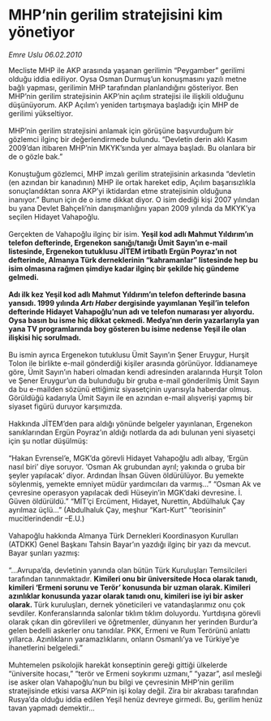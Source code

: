 # MHP’nin gerilim stratejisini kim yönetiyor

*Emre Uslu 06.02.2010*

<div class="taraf_structure_2col_1zq">
<div class="margen_n">



 <p>Mecliste MHP ile AKP arasında yaşanan gerilimin “Peygamber” gerilimi olduğu iddia ediliyor. Oysa Osman Durmuş’un konuşmasını yazılı metne bağlı yapması, gerilimin MHP tarafından planlandığını gösteriyor. Ben MHP’nin gerilim stratejisinin AKP’nin açılım stratejisi ile ilişkili olduğunu düşünüyorum. AKP Açılım’ı yeniden tartışmaya başladığı için MHP de gerilimi yükseltiyor. <br/><br/>MHP’nin gerilim stratejisini anlamak için görüşüne başvurduğum bir gözlemci ilginç bir değerlendirmede bulundu. “Devletin derin aklı Kasım 2009’dan itibaren MHP’nin MKYK’sında yer almaya başladı. Bu olanlara bir de o gözle bak.” <br/><br/>Konuştuğum gözlemci, MHP imzalı gerilim stratejisinin arkasında “devletin (en azından bir kanadının) MHP ile ortak hareket edip, Açılım başarısızlıkla sonuçlandıktan sonra AKP’yi iktidardan etme stratejisinin olduğuna inanıyor.” Bunun için de o isme dikkat diyor. O isim dediği kişi 2007 yılından bu yana Devlet Bahçeli’nin danışmanlığını yapan 2009 yılında da MKYK’ya seçilen Hidayet Vahapoğlu. <br/><br/>Gerçekten de Vahapoğlu ilginç bir isim. <b>Yeşil kod adlı Mahmut Yıldırım’ın telefon defterinde, Ergenekon sanığı/tanığı Ümit Sayın’ın e-mail listesinde, Ergenekon tutuklusu JİTEM irtibatlı Ergün Poyraz’ın not defterinde, Almanya Türk derneklerinin “kahramanlar” listesinde hep bu isim olmasına rağmen şimdiye kadar ilginç bir şekilde hiç gündeme gelmedi. <br/><br/>Adı ilk kez Yeşil kod adlı Mahmut Yıldırım’ın telefon defterinde basına yansıdı. 1999 yılında <i>Artı Haber</i> dergisinde yayımlanan Yeşil’in telefon defterinde Hidayet Vahapoğlu’nun adı ve telefon numarası yer alıyordu. Oysa basın bu isme hiç dikkat çekmedi. Medya’nın derin yazarlarıyla yan yana TV programlarında boy gösteren bu isime nedense Yeşil ile olan ilişkisi hiç sorulmadı. </b><br/><br/>Bu ismin ayrıca Ergenekon tutuklusu Ümit Sayın’ın Şener Eruygur, Hurşit Tolon ile birlikte e-mail gönderdiği kişiler arasında görünüyor. İddianameye göre, Ümit Sayın’ın haberi olmadan kendi adresinden aralarında Hurşit Tolon ve Şener Eruygur’un da bulunduğu bir gruba e-mail gönderilmiş Ümit Sayın da bu e-mailden sözünü ettiğimiz siyasetçinin uyarısıyla haberdar olmuş. Görüldüğü kadarıyla Ümit Sayın ile en azından e-mail alışverişi yapmış bir siyaset figürü duruyor karşımızda. <br/><br/>Hakkında JİTEM’den para aldığı yönünde belgeler yayınlanan, Ergenekon sanıklarından Ergün Poyraz’ın aldığı notlarda da adı bulunan yeni siyasetçi için şu notlar düşülmüş: <br/><br/>“Hakan Evrensel’e, MGK’da görevli Hidayet Vahapoğlu adlı albay, ‘Ergün nasıl biri’ diye soruyor. ‘Osman Ak grubundan ayrıl; yakında o gruba bir şeyler yapılacak’ diyor. Ardından İhsan Güven öldürülüyor. Bu yemekte söylenmiş, yemekte emniyet müdür yardımcıları da varmış...” “Osman Ak ve çevresine operasyon yapılacak dedi Hüseyin’in MGK’daki devresine. İ. Güven öldürüldü.” “MİT’çi Ercüment, Hidayet, Nurettin, Abdülhaluk Çay ayrılmaz üçlü...” (Abdulhaluk Çay, meşhur “Kart-Kurt” “teorisinin” mucitlerindendir –E.U.) <br/><br/>Vahapoğlu hakkında Almanya Türk Dernekleri Koordinasyon Kurulları (ATDKK) Genel Başkanı Tahsin Bayar’ın yazdığı ilginç bir yazı da mevcut. Bayar şunları yazmış: <br/><br/>“...Avrupa’da, devletinin yanında olan bütün Türk Kuruluşları Temsilcileri tarafından tanınmaktadır. <b>Kimileri onu bir üniversitede Hoca olarak tanıdı, kimileri ‘Ermeni sorunu ve Terör’ konusunda bir uzman olarak. Kimileri azınlıklar konusunda yazar olarak tanıdı onu, kimileri ise iyi bir asker olarak. </b>Türk kuruluşları, dernek yöneticileri ve vatandaşlarımız onu çok sevdiler. Konferanslarında salonlar tıklım tıklım doluyordu. Yurtdışına görevli olarak çıkan din görevlileri ve öğretmenler, dünyanın her yerinden Burdur’a gelen bedelli askerler onu tanıdılar. PKK, Ermeni ve Rum Terörünü anlattı yıllarca. Azınlıkların yaramazlıklarını, onların Osmanlı’ya ve Türkiye’ye ihanetlerini belgeledi.” <br/><br/>Muhtemelen psikolojik harekât konseptinin gereği gittiği ülkelerde “üniversite hocası,” “terör ve Ermeni soykırımı uzmanı,” “yazar”, asıl mesleği ise asker olan Vahapoğlu’nun bu bilgi ve çevresinin MHP’nin gerilim stratejisinde etkisi varsa AKP’nin işi kolay değil. Zira bir akrabası tarafından Rusya’da olduğu iddia edilen Yeşil henüz devreye girmedi. Bu, gerilim henüz tavan yapmadı demektir...</p>
<br/>
<br/>
<br/>



<br/>


<div id="taraf_not">
</div>

</div>


</div>
